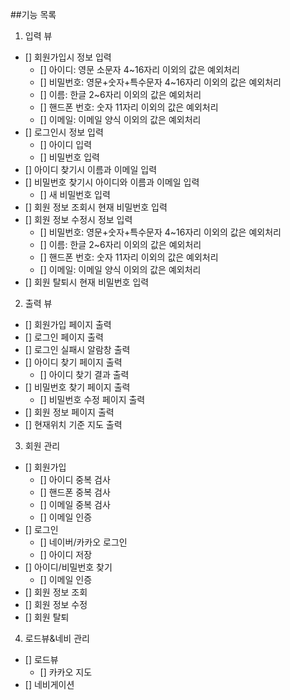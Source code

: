 ##기능 목록

1. 입력 뷰
- [] 회원가입시 정보 입력
	- [] 아이디: 영문 소문자 4~16자리 이외의 값은 예외처리
	- [] 비밀번호: 영문+숫자+특수문자 4~16자리 이외의 값은 예외처리
	- [] 이름: 한글 2~6자리 이외의 값은 예외처리
	- [] 핸드폰 번호: 숫자 11자리 이외의 값은 예외처리
	- [] 이메일: 이메일 양식 이외의 값은 예외처리
- [] 로그인시 정보 입력
	- [] 아이디 입력
	- [] 비밀번호 입력
- [] 아이디 찾기시 이름과 이메일 입력
- [] 비밀번호 찾기시 아이디와 이름과 이메일 입력
	- [] 새 비밀번호 입력
- [] 회원 정보 조회시 현재 비밀번호 입력
- [] 회원 정보 수정시 정보 입력
	- [] 비밀번호: 영문+숫자+특수문자 4~16자리 이외의 값은 예외처리
	- [] 이름: 한글 2~6자리 이외의 값은 예외처리
	- [] 핸드폰 번호: 숫자 11자리 이외의 값은 예외처리
	- [] 이메일: 이메일 양식 이외의 값은 예외처리
- [] 회원 탈퇴시 현재 비밀번호 입력

2. 출력 뷰
- [] 회원가입 페이지 출력
- [] 로그인 페이지 출력
- [] 로그인 실패시 알람창 출력
- [] 아이디 찾기 페이지 출력
	- [] 아이디 찾기 결과 출력
- [] 비밀번호 찾기 페이지 출력
	- [] 비밀번호 수정 페이지 출력
- [] 회원 정보 페이지 출력
- [] 현재위치 기준 지도 출력

3. 회원 관리
- [] 회원가입
	- [] 아이디 중복 검사
	- [] 핸드폰 중복 검사
	- [] 이메일 중복 검사
	- [] 이메일 인증
- [] 로그인
	- [] 네이버/카카오 로그인 
	- [] 아이디 저장
- [] 아이디/비밀번호 찾기
	- [] 이메일 인증
- [] 회원 정보 조회
- [] 회원 정보 수정
- [] 회원 탈퇴

4. 로드뷰&네비 관리
- [] 로드뷰
	- [] 카카오 지도
- [] 네비게이션




